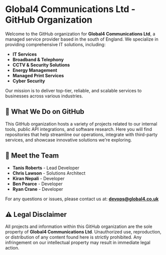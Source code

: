 # Global4 Communications Ltd - GitHub Organization

Welcome to the GitHub organization for **Global4 Communications Ltd**, a managed service provider based in the south of England. We specialize in providing comprehensive IT solutions, including:

- **IT Services**
- **Broadband & Telephony**
- **CCTV & Security Solutions**
- **Energy Management**
- **Managed Print Services**
- **Cyber Security**

Our mission is to deliver top-tier, reliable, and scalable services to businesses across various industries.

## 🔧 What We Do on GitHub

This GitHub organization hosts a variety of projects related to our internal tools, public API integrations, and software research. Here you will find repositories that help streamline our operations, integrate with third-party services, and showcase innovative solutions we're exploring.

## 👥 Meet the Team

- **Tanis Roberts** - Lead Developer
- **Chris Lawson** - Solutions Architect
- **Kiran Nepali** - Developer
- **Ben Pearce** - Developer
- **Ryan Crane** - Developer

For any questions or issues, please contact us at: **[devops@global4.co.uk](mailto:devops@global4.co.uk)**

## ⚠️ Legal Disclaimer

All projects and information within this GitHub organization are the sole property of **Global4 Communications Ltd**. Unauthorized use, reproduction, or distribution of any content found here is strictly prohibited. Any infringement on our intellectual property may result in immediate legal action.
